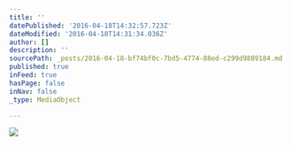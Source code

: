 ```yaml
---
title: ''
datePublished: '2016-04-18T14:32:57.723Z'
dateModified: '2016-04-18T14:31:34.036Z'
author: []
description: ''
sourcePath: _posts/2016-04-18-bf74bf0c-7bd5-4774-88ed-c299d9889184.md
published: true
inFeed: true
hasPage: false
inNav: false
_type: MediaObject

---
```

![](https://the-grid-user-content.s3-us-west-2.amazonaws.com/fa30bf7d-5d39-4517-b12d-eea3e18ed04b.jpg)